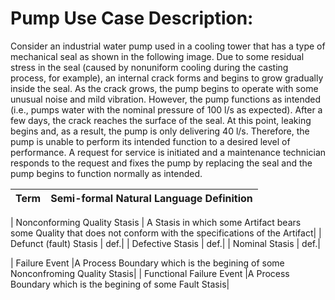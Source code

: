 # Pump Use Case Description:
Consider an industrial water pump used in a cooling tower that has a type of mechanical seal as shown in the following image. Due to some residual stress in the seal (caused by nonuniform cooling during the casting process, for example), an internal crack forms and begins to grow gradually inside the seal. As the crack grows, the pump begins to operate with some unusual noise and mild vibration. However, the pump functions as intended (i.e., pumps water with the nominal pressure of 100 l/s as expected). After a few days, the crack reaches the surface of the seal. At this point, leaking begins and, as a result, the pump is only delivering 40 l/s.  Therefore, the pump is unable to perform its intended function to a desired level of performance. A request for service is initiated and a maintenance technician responds to the request and fixes the pump by replacing the seal and the pump begins to function normally as intended. 

| Term | Semi-formal Natural Language Definition |
|--|--|

| Nonconforming Quality Stasis	| A Stasis in which some Artifact bears some Quality that does not conform with the specifications of the Artifact|
| Defunct (fault) Stasis	| def.|
| Defective Stasis	| def.|
| Nominal Stasis	| def.|

| Failure Event	|A Process Boundary which is the begining of some Nonconfroming Quality Stasis|
| Functional Failure Event	|A Process Boundary which is the begining of some Fault Stasis|
